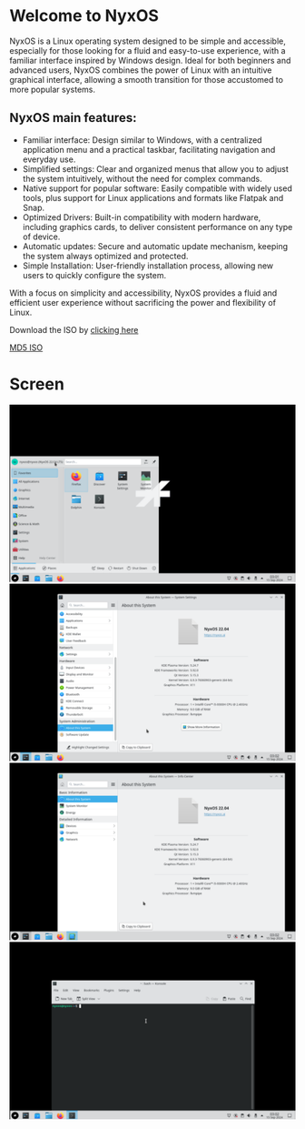 # Welcome to NyxOS

NyxOS is a Linux operating system designed to be simple and accessible, especially for those looking for a fluid and easy-to-use experience, with a familiar interface inspired by Windows design. Ideal for both beginners and advanced users, NyxOS combines the power of Linux with an intuitive graphical interface, allowing a smooth transition for those accustomed to more popular systems.

## NyxOS main features:

* Familiar interface: Design similar to Windows, with a centralized application menu and a practical taskbar, facilitating navigation and everyday use.
* Simplified settings: Clear and organized menus that allow you to adjust the system intuitively, without the need for complex commands.
* Native support for popular software: Easily compatible with widely used tools, plus support for Linux applications and formats like Flatpak and Snap.
* Optimized Drivers: Built-in compatibility with modern hardware, including graphics cards, to deliver consistent performance on any type of device.
* Automatic updates: Secure and automatic update mechanism, keeping the system always optimized and protected.
* Simple Installation: User-friendly installation process, allowing new users to quickly configure the system.

With a focus on simplicity and accessibility, NyxOS provides a fluid and efficient user experience without sacrificing the power and flexibility of Linux. 

Download the ISO by [clicking here](https://drive.google.com/file/d/1oHh6Zxs8yeDpf_Uja4D0AOigGZOudfLT/view?usp=sharing)

[MD5 ISO](https://github.com/nyxOSai/NyxOS/blob/main/nyxos_0.0.1-0.0.1-2024.09.14.md5)

# Screen

![main](screen/Screenshot%202024-09-15%2003-01-29.png)
![menu](screen/Screenshot%202024-09-15%2003-02-08.png)
![main](screen/Screenshot%202024-09-15%2003-02-16.png)
![menu](screen/Screenshot%202024-09-15%2003-02-30.png)
